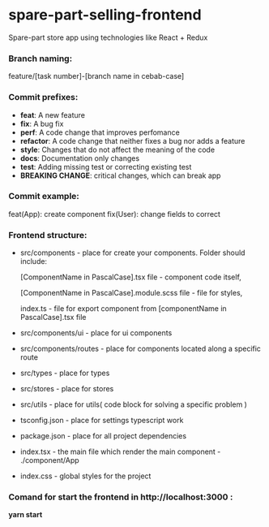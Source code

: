 # spare-part-selling-frontend
  Spare-part store app using technologies like React + Redux

### Branch naming:
  feature/[task number]-[branch name in cebab-case]

### Commit prefixes: 
  - **feat**: A new feature
  - **fix**: A bug fix
  - **perf**: A code change that improves perfomance
  - **refactor**: A code change that neither fixes a bug nor adds a feature
  - **style**: Changes that do not affect the meaning of the code
  - **docs**: Documentation only changes
  - **test**: Adding missing test or correcting existing test
  - **BREAKING CHANGE**: critical changes, which can break app

### Commit example:
  feat(App): create component
  fix(User): change fields to correct


### Frontend structure: 
  - src/components - place for create your components. Folder should include:

    [ComponentName in PascalCase].tsx file - component code itself,

    [ComponentName in PascalCase].module.scss file - file for styles,

    index.ts - file for export component from [componentName in PascalCase].tsx file

  - src/components/ui - place for ui components

  - src/components/routes - place for components located along a specific route
 
  - src/types - place for types

  - src/stores - place for stores

  - src/utils - place for utils( code block for solving a specific problem )

  - tsconfig.json - place for settings typescript work

  - package.json - place for all project dependencies

  - index.tsx - the main file which render the main component - ./component/App

  - index.css - global styles for the project

### Comand for start the frontend in http://localhost:3000 : 
  **yarn start**
